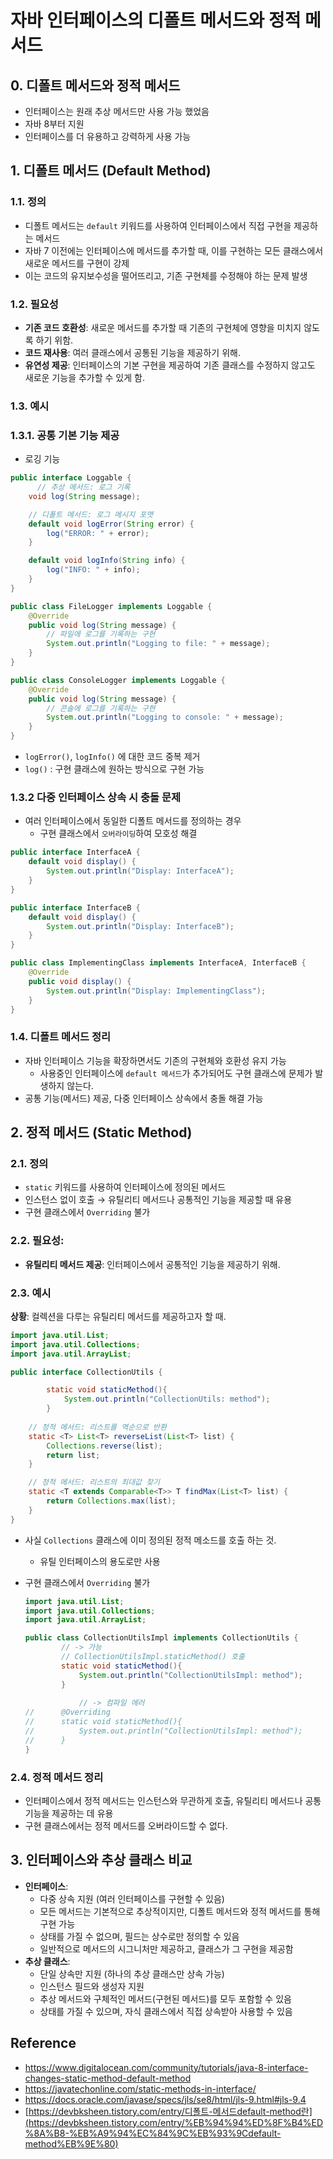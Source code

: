 # 자바 인터페이스의 디폴트 메서드와 정적 메서드

## 0. 디폴트 메서드와 정적 메서드

- 인터페이스는 원래 추상 메서드만 사용 가능 했었음
- 자바 8부터 지원
- 인터페이스를 더 유용하고 강력하게 사용 가능

## 1. 디폴트 메서드 (Default Method)

### **1.1. 정의**

- 디폴트 메서드는 `default` 키워드를 사용하여 인터페이스에서 직접 구현을 제공하는 메서드
- 자바 7 이전에는 인터페이스에 메서드를 추가할 때, 이를 구현하는 모든 클래스에서 새로운 메서드를 구현이 강제
- 이는 코드의 유지보수성을 떨어뜨리고, 기존 구현체를 수정해야 하는 문제 발생

### **1.2. 필요성**

- **기존 코드 호환성**: 새로운 메서드를 추가할 때 기존의 구현체에 영향을 미치지 않도록 하기 위함.
- **코드 재사용**: 여러 클래스에서 공통된 기능을 제공하기 위해.
- **유연성 제공**: 인터페이스의 기본 구현을 제공하여 기존 클래스를 수정하지 않고도 새로운 기능을 추가할 수 있게 함.

### 1.3. 예시

### 1.3.1. 공통 기본 기능 제공

- 로깅 기능

```java
public interface Loggable {
	  // 추상 메서드: 로그 기록
    void log(String message);

    // 디폴트 메서드: 로그 메시지 포맷
    default void logError(String error) {
        log("ERROR: " + error);
    }

    default void logInfo(String info) {
        log("INFO: " + info);
    }
}

public class FileLogger implements Loggable {
    @Override
    public void log(String message) {
        // 파일에 로그를 기록하는 구현
        System.out.println("Logging to file: " + message);
    }
}

public class ConsoleLogger implements Loggable {
    @Override
    public void log(String message) {
        // 콘솔에 로그를 기록하는 구현
        System.out.println("Logging to console: " + message);
    }
}
```

- `logError()`, `logInfo()` 에 대한 코드 중복 제거
- `log()` : 구현 클래스에 원하는 방식으로 구현 가능

### 1.3.2 다중 인터페이스 상속 시 충돌 문제

- 여러 인터페이스에서 동일한 디폴트 메서드를 정의하는 경우
    - 구현 클래스에서 `오버라이딩`하여 모호성 해결

```java
public interface InterfaceA {
    default void display() {
        System.out.println("Display: InterfaceA");
    }
}

public interface InterfaceB {
    default void display() {
        System.out.println("Display: InterfaceB");
    }
}

public class ImplementingClass implements InterfaceA, InterfaceB {
    @Override
    public void display() {
        System.out.println("Display: ImplementingClass");
    }
}
```

### 1.4. 디폴트 메서드 정리

- 자바 인터페이스 기능을 확장하면서도 기존의 구현체와 호환성 유지 가능
    - 사용중인 인터페이스에 `default 메서드`가 추가되어도 구현 클래스에 문제가 발생하지 않는다.
- 공통 기능(메서드) 제공, 다중 인터페이스 상속에서 충돌 해결 가능

## 2. 정적 메서드 (Static Method)

### 2.1. 정의

- `static` 키워드를 사용하여 인터페이스에 정의된 메서드
- 인스턴스 없이 호출 → 유틸리티 메서드나 공통적인 기능을 제공할 때 유용
- 구현 클래스에서 `Overriding` 불가

### **2.2. 필요성**:

- **유틸리티 메서드 제공**: 인터페이스에서 공통적인 기능을 제공하기 위해.

### 2.3. 예시

**상황**: 컬렉션을 다루는 유틸리티 메서드를 제공하고자 할 때.

```java
import java.util.List;
import java.util.Collections;
import java.util.ArrayList;

public interface CollectionUtils {

		static void staticMethod(){
			System.out.println("CollectionUtils: method");
		}
		
    // 정적 메서드: 리스트를 역순으로 반환
    static <T> List<T> reverseList(List<T> list) {
        Collections.reverse(list);
        return list;
    }

    // 정적 메서드: 리스트의 최대값 찾기
    static <T extends Comparable<T>> T findMax(List<T> list) {
        return Collections.max(list);
    }
}
```

- 사실 `Collections` 클래스에 이미 정의된 정적 메소드를 호출 하는 것.
    - 유틸 인터페이스의 용도로만 사용
- 구현 클래스에서 `Overriding` 불가
    
    ```java
    import java.util.List;
    import java.util.Collections;
    import java.util.ArrayList;
    
    public class CollectionUtilsImpl implements CollectionUtils {
    		// -> 가능
    		// CollectionUtilsImpl.staticMethod() 호출
    		static void staticMethod(){
    			System.out.println("CollectionUtilsImpl: method"); 
    		}
    			
    			// -> 컴파일 에러
    //		@Overriding
    //		static void staticMethod(){
    //			System.out.println("CollectionUtilsImpl: method"); 
    //		}
    }
    ```
    

### 2.4. 정적 메서드 정리

- 인터페이스에서 정적 메서드는 인스턴스와 무관하게 호출, 유틸리티 메서드나 공통 기능을 제공하는 데 유용
- 구현 클래스에서는 정적 메서드를 오버라이드할 수 없다.

## **3. 인터페이스와 추상 클래스 비교**

- **인터페이스**:
    - 다중 상속 지원 (여러 인터페이스를 구현할 수 있음)
    - 모든 메서드는 기본적으로 추상적이지만, 디폴트 메서드와 정적 메서드를 통해 구현 가능
    - 상태를 가질 수 없으며, 필드는 상수로만 정의할 수 있음
    - 일반적으로 메서드의 시그니처만 제공하고, 클래스가 그 구현을 제공함
- **추상 클래스**:
    - 단일 상속만 지원 (하나의 추상 클래스만 상속 가능)
    - 인스턴스 필드와 생성자 지원
    - 추상 메서드와 구체적인 메서드(구현된 메서드)를 모두 포함할 수 있음
    - 상태를 가질 수 있으며, 자식 클래스에서 직접 상속받아 사용할 수 있음

## Reference

- https://www.digitalocean.com/community/tutorials/java-8-interface-changes-static-method-default-method
- https://javatechonline.com/static-methods-in-interface/
- https://docs.oracle.com/javase/specs/jls/se8/html/jls-9.html#jls-9.4
- [https://devbksheen.tistory.com/entry/디폴트-메서드default-method란](https://devbksheen.tistory.com/entry/%EB%94%94%ED%8F%B4%ED%8A%B8-%EB%A9%94%EC%84%9C%EB%93%9Cdefault-method%EB%9E%80)